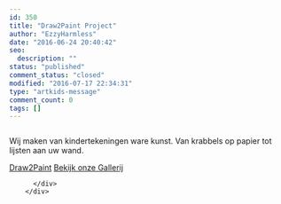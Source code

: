 ```yaml
---
id: 350
title: "Draw2Paint Project"
author: "EzzyHarmless"
date: "2016-06-24 20:40:42"
seo:
  description: ""
status: "published"
comment_status: "closed"
modified: "2016-07-17 22:34:31"
type: "artkids-message"
comment_count: 0
tags: []
---
```



<div class="columns">
          <div class="column">
            <p class="lead">Wij maken van kindertekeningen ware kunst. Van krabbels op papier tot lijsten aan uw wand.</p>
            <div class="field is-grouped">
              <a href="/draw2paint/" class="button is-light"><span class="fa fa-blackboard"> </span> Draw2Paint</a>
              <a href="/portfolio/" class="button is-light"><span class="fa fa-blackboard"></span> Bekijk onze Gallerij</a>
          </div>
          <div class="column">

          </div>
        </div>

